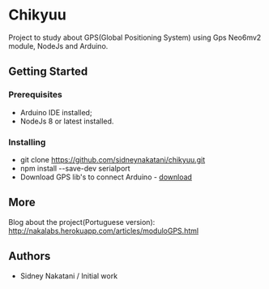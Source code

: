 # Chikyuu
Project to study about GPS(Global Positioning System) using Gps Neo6mv2 module, NodeJs and Arduino.

## Getting Started

### Prerequisites

* Arduino IDE installed;
* NodeJs 8 or latest installed.

### Installing

* git clone https://github.com/sidneynakatani/chikyuu.git
* npm install --save-dev serialport
* Download GPS lib's to connect Arduino - <a href="https://github.com/mikalhart/TinyGPSPlus/releases" target="_blank">download</a>

## More

Blog about the project(Portuguese version): http://nakalabs.herokuapp.com/articles/moduloGPS.html

## Authors

- Sidney Nakatani / Initial work
